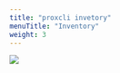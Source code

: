 ```yaml
---
title: "proxcli invetory"
menuTitle: "Inventory"
weight: 3
---
```


![](/images/proxcli_inventory_help.png)
